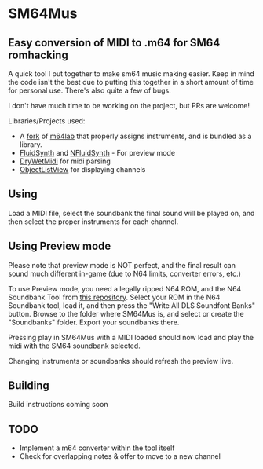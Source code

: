 # SM64Mus
## Easy conversion of MIDI to .m64 for SM64 romhacking

A quick tool I put together to make sm64 music making easier.
Keep in mind the code isn't the best due to putting this together in a short amount of time for personal use. There's also quite a few of bugs.

I don't have much time to be working on the project, but PRs are welcome!

Libraries/Projects used:

* A [fork](https://github.com/dylanpdx/m64lab) of [m64lab](https://github.com/DotStarMoney/m64lab) that properly assigns instruments, and is bundled as a library.
* [FluidSynth](https://github.com/FluidSynth/fluidsynth) and [NFluidSynth](https://github.com/atsushieno/nfluidsynth) - For preview mode
* [DryWetMidi](https://github.com/melanchall/drywetmidi) for midi parsing
* [ObjectListView](https://www.myget.org/feed/geomatics/package/nuget/ObjectListView.Official) for displaying channels

## Using

Load a MIDI file, select the soundbank the final sound will be played on, and then select the proper instruments for each channel.

## Using Preview mode
Please note that preview mode is NOT perfect, and the final result can sound much different in-game (due to N64 limits, converter errors, etc.)

To use Preview mode, you need a legally ripped N64 ROM, and the N64 Soundbank Tool from [this repository](https://github.com/jombo23/N64-Tools).
Select your ROM in the N64 Soundbank tool, load it, and then press the "Write All DLS Soundfont Banks" button.
Browse to the folder where SM64Mus is, and select or create the "Soundbanks" folder. Export your soundbanks there.

Pressing play in SM64Mus with a MIDI loaded should now load and play the midi with the SM64 soundbank selected.

Changing instruments or soundbanks should refresh the preview live.

## Building

Build instructions coming soon

## TODO

* Implement a m64 converter within the tool itself
* Check for overlapping notes & offer to move to a new channel